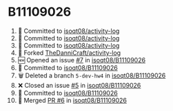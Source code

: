 # B11109026
<!--START_SECTION:activity-->
1. 📝 Committed to [isoqt08/activity-log](https://github.com/isoqt08/activity-log/commit/3d08a8ef283cdc324aab8f990de5ab1c318e06b3)
2. 📝 Committed to [isoqt08/activity-log](https://github.com/isoqt08/activity-log/commit/55497b12482f2f0ff0039b84ffd455c3339297ed)
3. 📝 Committed to [isoqt08/activity-log](https://github.com/isoqt08/activity-log/commit/7b0ae45d6d2316f42b0ace784984d773c5313cc8)
4. 🍴 Forked [TheDanniCraft/activity-log](https://github.com/TheDanniCraft/activity-log)
5. 🆕 Opened an issue [#7](https://github.com/isoqt08/B11109026/issues/7) in [isoqt08/B11109026](https://github.com/isoqt08/B11109026)
6. 📝 Committed to [isoqt08/B11109026](https://github.com/isoqt08/B11109026/commit/bbd5aa7b4c7f1a491fc1f798d8948a9c67d7479f)
7. 🗑️ Deleted a branch `5-dev-hw4` in [isoqt08/B11109026](https://github.com/isoqt08/B11109026)
8. ❌ Closed an issue [#5](https://github.com/isoqt08/B11109026/issues/5) in [isoqt08/B11109026](https://github.com/isoqt08/B11109026)
9. 📝 Committed to [isoqt08/B11109026](https://github.com/isoqt08/B11109026/commit/20f9e10d5cf8f52b00f109d7ee07e3b4dc3cfe55)
10. 🔀 Merged [PR #6](https://github.com/isoqt08/B11109026/pull/6) in [isoqt08/B11109026](https://github.com/isoqt08/B11109026)
<!--END_SECTION:activity-->
